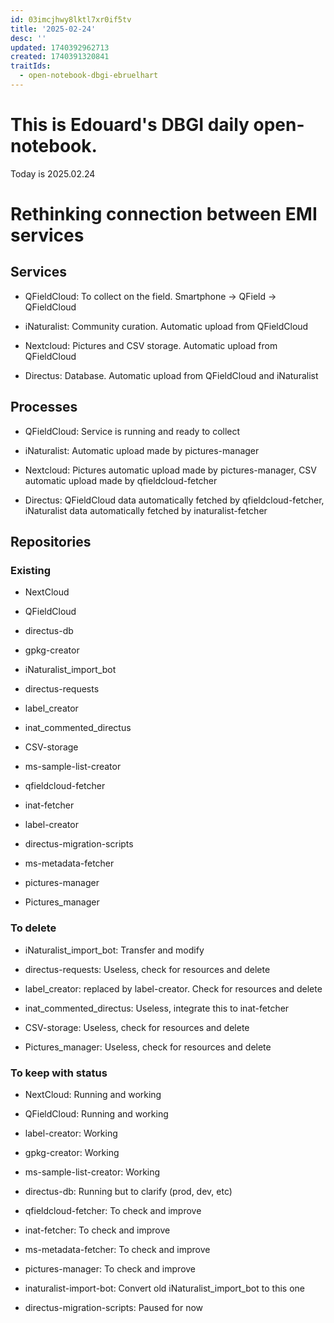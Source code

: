 ```yaml
---
id: 03imcjhwy8lktl7xr0if5tv
title: '2025-02-24'
desc: ''
updated: 1740392962713
created: 1740391320841
traitIds:
  - open-notebook-dbgi-ebruelhart
---
```

# This is Edouard's DBGI daily open-notebook.

Today is 2025.02.24

# Rethinking connection between EMI services

## Services

- QFieldCloud: To collect on the field. Smartphone -> QField -> QFieldCloud

- iNaturalist: Community curation. Automatic upload from QFieldCloud

- Nextcloud: Pictures and CSV storage. Automatic upload from QFieldCloud

- Directus: Database. Automatic upload from QFieldCloud and iNaturalist

## Processes

- QFieldCloud: Service is running and ready to collect

- iNaturalist: Automatic upload made by pictures-manager

- Nextcloud: Pictures automatic upload made by pictures-manager, CSV automatic upload made by qfieldcloud-fetcher

- Directus: QFieldCloud data automatically fetched by qfieldcloud-fetcher, iNaturalist data automatically fetched by inaturalist-fetcher

## Repositories

### Existing

- NextCloud

- QFieldCloud

- directus-db

- gpkg-creator

- iNaturalist_import_bot

- directus-requests

- label_creator

- inat_commented_directus

- CSV-storage

- ms-sample-list-creator

- qfieldcloud-fetcher

- inat-fetcher

- label-creator

- directus-migration-scripts

- ms-metadata-fetcher

- pictures-manager

- Pictures_manager

### To delete

- iNaturalist_import_bot: Transfer and modify

- directus-requests: Useless, check for resources and delete

- label_creator: replaced by label-creator. Check for resources and delete

- inat_commented_directus: Useless, integrate this to inat-fetcher

- CSV-storage: Useless, check for resources and delete

- Pictures_manager: Useless, check for resources and delete

### To keep with status

- NextCloud: Running and working

- QFieldCloud: Running and working

- label-creator: Working

- gpkg-creator: Working

- ms-sample-list-creator: Working

- directus-db: Running but to clarify (prod, dev, etc)

- qfieldcloud-fetcher: To check and improve

- inat-fetcher: To check and improve

- ms-metadata-fetcher: To check and improve

- pictures-manager: To check and improve

- inaturalist-import-bot: Convert old iNaturalist_import_bot to this one

- directus-migration-scripts: Paused for now


